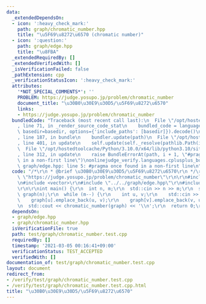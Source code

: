 ```yaml
---
data:
  _extendedDependsOn:
  - icon: ':heavy_check_mark:'
    path: graph/chromatic_number.hpp
    title: "\u5F69\u8272\u6570 (chromatic number)"
  - icon: ':question:'
    path: graph/edge.hpp
    title: "\u8FBA"
  _extendedRequiredBy: []
  _extendedVerifiedWith: []
  _isVerificationFailed: false
  _pathExtension: cpp
  _verificationStatusIcon: ':heavy_check_mark:'
  attributes:
    '*NOT_SPECIAL_COMMENTS*': ''
    PROBLEM: https://judge.yosupo.jp/problem/chromatic_number
    document_title: "\u30B0\u30E9\u30D5/\u5F69\u8272\u6570"
    links:
    - https://judge.yosupo.jp/problem/chromatic_number
  bundledCode: "Traceback (most recent call last):\n  File \"/opt/hostedtoolcache/Python/3.10.0/x64/lib/python3.10/site-packages/onlinejudge_verify/documentation/build.py\"\
    , line 71, in _render_source_code_stat\n    bundled_code = language.bundle(stat.path,\
    \ basedir=basedir, options={'include_paths': [basedir]}).decode()\n  File \"/opt/hostedtoolcache/Python/3.10.0/x64/lib/python3.10/site-packages/onlinejudge_verify/languages/cplusplus.py\"\
    , line 187, in bundle\n    bundler.update(path)\n  File \"/opt/hostedtoolcache/Python/3.10.0/x64/lib/python3.10/site-packages/onlinejudge_verify/languages/cplusplus_bundle.py\"\
    , line 401, in update\n    self.update(self._resolve(pathlib.Path(included), included_from=path))\n\
    \  File \"/opt/hostedtoolcache/Python/3.10.0/x64/lib/python3.10/site-packages/onlinejudge_verify/languages/cplusplus_bundle.py\"\
    , line 312, in update\n    raise BundleErrorAt(path, i + 1, \"#pragma once found\
    \ in a non-first line\")\nonlinejudge_verify.languages.cplusplus_bundle.BundleErrorAt:\
    \ graph/edge.hpp: line 5: #pragma once found in a non-first line\n"
  code: "/*\r\n * @brief \u30B0\u30E9\u30D5/\u5F69\u8272\u6570\r\n */\r\n#define PROBLEM\
    \ \"https://judge.yosupo.jp/problem/chromatic_number\"\r\n\r\n#include <iostream>\r\
    \n#include <vector>\r\n#include \"../../graph/edge.hpp\"\r\n#include \"../../graph/chromatic_number.hpp\"\
    \r\n\r\nint main() {\r\n  int n, m;\r\n  std::cin >> n >> m;\r\n  std::vector<std::vector<Edge<bool>>>\
    \ graph(n);\r\n  while (m--) {\r\n    int u, v;\r\n    std::cin >> u >> v;\r\n\
    \    graph[u].emplace_back(u, v);\r\n    graph[v].emplace_back(v, u);\r\n  }\r\
    \n  std::cout << chromatic_number(graph) << '\\n';\r\n  return 0;\r\n}\r\n"
  dependsOn:
  - graph/edge.hpp
  - graph/chromatic_number.hpp
  isVerificationFile: true
  path: test/graph/chromatic_number.test.cpp
  requiredBy: []
  timestamp: '2021-03-05 00:16:41+09:00'
  verificationStatus: TEST_ACCEPTED
  verifiedWith: []
documentation_of: test/graph/chromatic_number.test.cpp
layout: document
redirect_from:
- /verify/test/graph/chromatic_number.test.cpp
- /verify/test/graph/chromatic_number.test.cpp.html
title: "\u30B0\u30E9\u30D5/\u5F69\u8272\u6570"
---
```

